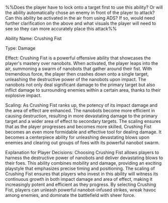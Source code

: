%%Does the player have to lock onto a target first to use this ability? Or will the ability automatically chose an enemy in front of the player to attack?
Can this ability be activated in the air from using ADS? If so, would need further clarification on the above and what visuals the player will need to see so they can more accurately place this attack%%

Ability Name: Crushing Fist

Type: Damage

Effect: Crushing Fist is a powerful offensive ability that showcases the player's mastery over nanobots. When activated, the player leaps into the air, summoning a swarm of nanobots that gather around their fist. With tremendous force, the player then crashes down onto a single target, unleashing the destructive power of the nanobots upon impact. The nanobots not only deal significant damage to the primary target but also inflict damage to surrounding enemies within a certain area, thanks to their explosive impact.

Scaling: As Crushing Fist ranks up, the potency of its impact damage and the area of effect are enhanced. The nanobots become more efficient in causing destruction, resulting in more devastating damage to the primary target and a wider area of effect to secondary targets. The scaling ensures that as the player progresses and becomes more skilled, Crushing Fist becomes an even more formidable and effective tool for dealing damage. It becomes a centerpiece ability for unleashing devastating blows upon enemies and clearing out groups of foes with its powerful nanobot swarm.

Explanation for Player Decisions: Choosing Crushing Fist allows players to harness the destructive power of nanobots and deliver devastating blows to their foes. This ability combines mobility and damage, providing an exciting playstyle that emphasizes precise timing and positioning. The scaling of Crushing Fist ensures that players who invest in this ability will witness its continuous growth in both impact damage and area of effect, making it increasingly potent and efficient as they progress. By selecting Crushing Fist, players can unleash powerful nanobot-infused strikes, wreak havoc among enemies, and dominate the battlefield with sheer force.